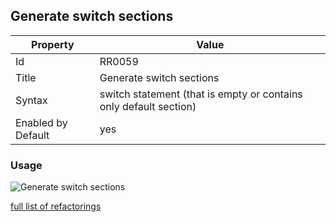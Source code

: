 ## Generate switch sections

Property | Value
--- | --- 
Id | RR0059
Title | Generate switch sections
Syntax | switch statement \(that is empty or contains only default section\)
Enabled by Default | yes

### Usage

![Generate switch sections](../../images/refactorings/GenerateSwitchSections.png)

[full list of refactorings](Refactorings.md)
